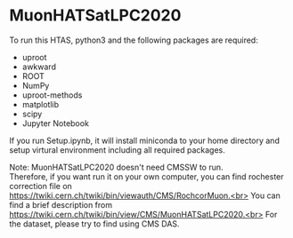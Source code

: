 # MuonHATSatLPC2020
To run this HTAS, python3 and the following packages are required:
* uproot
* awkward
* ROOT
* NumPy
* uproot-methods
* matplotlib
* scipy
* Jupyter Notebook

If you run Setup.ipynb, it will install miniconda to your home directory and setup virtural environment including all required packages. 

Note: MuonHATSatLPC2020 doesn't need CMSSW to run.<br>
Therefore, if you want run it on your own computer, you can find rochester correction file on https://twiki.cern.ch/twiki/bin/viewauth/CMS/RochcorMuon.<br>
You can find a brief description from https://twiki.cern.ch/twiki/bin/view/CMS/MuonHATSatLPC2020.<br>
For the dataset, please try to find using CMS DAS.
